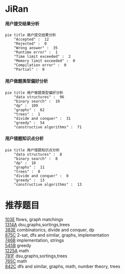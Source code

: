 # JiRan

<!-- tabs:start -->



#### **用户提交结果分析**

```mermaid
pie title 用户提交结果分析
    "Accepted" :  12
    "Rejected" :  0
    "Wrong answer" :  35
    "Runtime error" :  1
    "Time limit exceeded" :  2
    "Memory limit exceeded" :  0
    "Compilation error" :  0
    "Partial" :  0
```

#### **用户做题类型偏好分析**

```mermaid
pie title 用户做题类型偏好分析
    "data structures" :  96
    "binary search" :  19
    "dp" :  109
    "graphs" :  62
    "trees" :  1
    "divide and conquer" :  31
    "greedy" :  54
    "constructive algorithms" :  71
```
#### **用户错题知识点分析**

```mermaid
pie title 用户错题知识点分析
    "data structures" :  8
    "binary search" :  8
    "dp" :  10
    "graphs" :  11
    "trees" :  0
    "divide and conquer" :  0
    "greedy" :  13
    "constructive algorithms" :  13
```



<!-- tabs:end -->
# 推荐题目
[103E](https://codeforces.com/contest/103/problem/E)		flows,
                        graph matchings		  
[1314A](https://codeforces.com/contest/1314/problem/A)		dsu,graphs,sortings,trees		  
[383E](https://codeforces.com/contest/383/problem/E)		combinatorics,
                        divide and conquer,
                        dp		  
[875C](https://codeforces.com/contest/875/problem/C)		2-sat,
                        dfs and similar,
                        graphs,
                        implementation		  
[746B](https://codeforces.com/contest/746/problem/B)		implementation,
                        strings		  
[545B](https://codeforces.com/contest/545/problem/B)		greedy		  
[1225A](https://codeforces.com/contest/1225/problem/A)		math		  
[781F](https://codeforces.com/contest/781/problem/F)		dsu,graphs,sortings,trees		  
[765C](https://codeforces.com/contest/765/problem/C)		math		  
[842C](https://codeforces.com/contest/842/problem/C)		dfs and similar,
                        graphs,
                        math,
                        number theory,
                        trees		  
